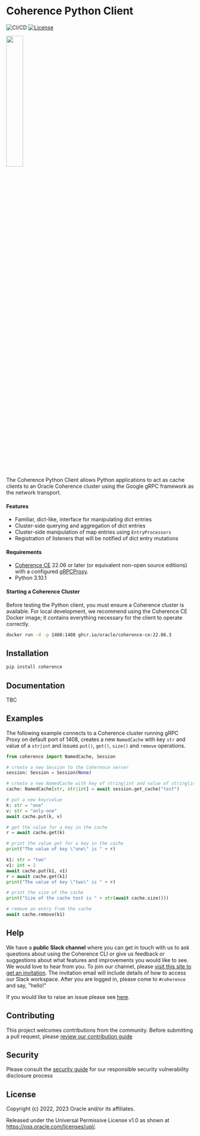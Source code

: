 # Coherence Python Client

![CI/CD](https://github.com/oracle/coherence-py-client/actions/workflows/validate.yml/badge.svg)
[![License](http://img.shields.io/badge/license-UPL%201.0-blue.svg)](https://oss.oracle.com/licenses/upl/)

<img src=https://oracle.github.io/coherence/assets/images/logo-red.png width="30%"><img>

The Coherence Python Client allows Python applications to act as cache clients to an Oracle Coherence cluster using
the Google gRPC framework as the network transport.

#### Features
* Familiar, dict-like, interface for manipulating dict entries
* Cluster-side querying and aggregation of dict entries
* Cluster-side manipulation of map entries using ``EntryProcessors``
* Registration of listeners that will be notified of dict entry mutations

#### Requirements
* [Coherence CE](https://github.com/oracle/coherence) 22.06 or later (or equivalent non-open source editions) with a configured [gRPCProxy](https://docs.oracle.com/en/middleware/standalone/coherence/14.1.1.2206/develop-remote-clients/using-coherence-grpc-server.html).
* Python 3.10.1

#### Starting a Coherence Cluster

Before testing the Python client, you must ensure a Coherence cluster is available.
For local development, we recommend using the Coherence CE Docker image; it contains
everything necessary for the client to operate correctly.

```bash
docker run -d -p 1408:1408 ghcr.io/oracle/coherence-ce:22.06.3
```

## Installation

```bash
pip install coherence
```

## Documentation

TBC

## Examples

The following example connects to a Coherence cluster running gRPC Proxy on default
port of 1408, creates a new `NamedCache` with key `str` and value of a `str|int` and
issues `put()`, `get()`, `size()` and `remove` operations.

```python
from coherence import NamedCache, Session

# create a new Session to the Coherence server
session: Session = Session(None)

# create a new NamedCache with key of string|int and value of string|int
cache: NamedCache[str, str|int] = await session.get_cache("test")

# put a new key/value
k: str = "one"
v: str = "only-one"
await cache.put(k, v)

# get the value for a key in the cache
r = await cache.get(k)

# print the value got for a key in the cache
print("The value of key \"one\" is " + r)

k1: str = "two"
v1: int = 2
await cache.put(k1, v1)
r = await cache.get(k1)
print("The value of key \"two\" is " + r)

# print the size of the cache
print("Size of the cache test is " + str(await cache.size()))

# remove an entry from the cache
await cache.remove(k1)
```
## Help

We have a **public Slack channel** where you can get in touch with us to ask questions about using the Coherence CLI
or give us feedback or suggestions about what features and improvements you would like to see. We would love
to hear from you. To join our channel,
please [visit this site to get an invitation](https://join.slack.com/t/oraclecoherence/shared_invite/enQtNzcxNTQwMTAzNjE4LTJkZWI5ZDkzNGEzOTllZDgwZDU3NGM2YjY5YWYwMzM3ODdkNTU2NmNmNDFhOWIxMDZlNjg2MzE3NmMxZWMxMWE).
The invitation email will include details of how to access our Slack
workspace.  After you are logged in, please come to `#coherence` and say, "hello!"

If you would like to raise an issue please see [here](https://github.com/oracle/coherence-py-client/issues/new/choose).

## Contributing

This project welcomes contributions from the community. Before submitting a pull request, please [review our contribution guide](./CONTRIBUTING.md)

## Security

Please consult the [security guide](./SECURITY.md) for our responsible security vulnerability disclosure process

## License

Copyright (c) 2022, 2023 Oracle and/or its affiliates.

Released under the Universal Permissive License v1.0 as shown at
<https://oss.oracle.com/licenses/upl/>.
